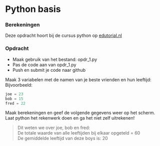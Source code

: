 # Python basis

### Berekeningen
Deze opdracht hoort bij de cursus python op [edutorial.nl](https://www.edutorial.nl/course/python)

### Opdracht

* Maak gebruik van het bestand: opdr_1.py
* Pas de code aan van opdr_1.py
* Push en submit je code naar github

Maak 3 variabelen met de namen van je beste vrienden en hun leeftijd:
Bijvoorbeeld:
```python
joe = 23
bob = 15
fred = 22

```
Maak berekeningen en geef de volgende gegevens weer op het scherm.
Laat python het rekenwerk doen en ga het niet zelf uitrekenen!
> Dit weten we over joe, bob en fred:  
> De totale waarde van alle leeftijden bij elkaar opgeteld = 60  
> De gemiddelde leeftijd van deze boys is: 20
